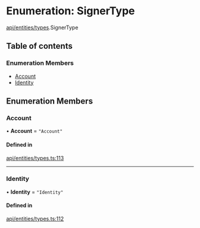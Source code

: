 # Enumeration: SignerType

[api/entities/types](../wiki/api.entities.types).SignerType

## Table of contents

### Enumeration Members

- [Account](../wiki/api.entities.types.SignerType#account)
- [Identity](../wiki/api.entities.types.SignerType#identity)

## Enumeration Members

### Account

• **Account** = ``"Account"``

#### Defined in

[api/entities/types.ts:113](https://github.com/PolymeshAssociation/polymesh-sdk/blob/8a9e72221/src/api/entities/types.ts#L113)

___

### Identity

• **Identity** = ``"Identity"``

#### Defined in

[api/entities/types.ts:112](https://github.com/PolymeshAssociation/polymesh-sdk/blob/8a9e72221/src/api/entities/types.ts#L112)

